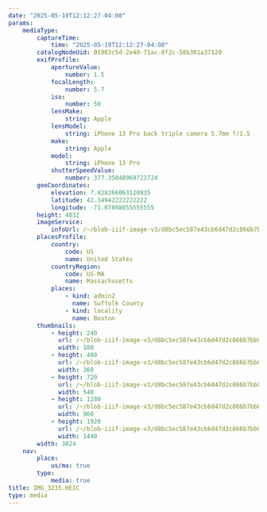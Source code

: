 ```yaml
---
date: "2025-05-19T12:12:27-04:00"
params:
    mediaType:
        captureTime:
            time: "2025-05-19T12:12:27-04:00"
        catalogNodeUid: 01983c5d-2e40-71ac-8f2c-58b301a37120
        exifProfile:
            apertureValue:
                number: 1.5
            focalLength:
                number: 5.7
            iso:
                number: 50
            lensMake:
                string: Apple
            lensModel:
                string: iPhone 13 Pro back triple camera 5.7mm f/1.5
            make:
                string: Apple
            model:
                string: iPhone 13 Pro
            shutterSpeedValue:
                number: 377.35848969721724
        geoCoordinates:
            elevation: 7.428266063120835
            latitude: 42.34942222222222
            longitude: -71.07898055555555
        height: 4032
        imageService:
            infoUrl: /~/blob-iiif-image-v3/d8bc5ec587e43cb6d47d2c866b7bb81e770b2b68bff44f5462fbc0e668c85c71/info.json
        placesProfile:
            country:
                code: US
                name: United States
            countryRegion:
                code: US-MA
                name: Massachusetts
            places:
                - kind: admin2
                  name: Suffolk County
                - kind: locality
                  name: Boston
        thumbnails:
            - height: 240
              url: /~/blob-iiif-image-v3/d8bc5ec587e43cb6d47d2c866b7bb81e770b2b68bff44f5462fbc0e668c85c71/full/180%2C240/0/default.jpg
              width: 180
            - height: 480
              url: /~/blob-iiif-image-v3/d8bc5ec587e43cb6d47d2c866b7bb81e770b2b68bff44f5462fbc0e668c85c71/full/360%2C480/0/default.jpg
              width: 360
            - height: 720
              url: /~/blob-iiif-image-v3/d8bc5ec587e43cb6d47d2c866b7bb81e770b2b68bff44f5462fbc0e668c85c71/full/540%2C720/0/default.jpg
              width: 540
            - height: 1280
              url: /~/blob-iiif-image-v3/d8bc5ec587e43cb6d47d2c866b7bb81e770b2b68bff44f5462fbc0e668c85c71/full/960%2C1280/0/default.jpg
              width: 960
            - height: 1920
              url: /~/blob-iiif-image-v3/d8bc5ec587e43cb6d47d2c866b7bb81e770b2b68bff44f5462fbc0e668c85c71/full/1440%2C1920/0/default.jpg
              width: 1440
        width: 3024
    nav:
        place:
            us/ma: true
        type:
            media: true
title: IMG_3235.HEIC
type: media
---
```


